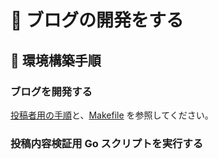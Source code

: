 # :wrench: ブログの開発をする
## :rocket: 環境構築手順
### ブログを開発する

[投稿者用の手順](/documents/posting.md)と、[Makefile](/Makefile) を参照してください。

### 投稿内容検証用 Go スクリプトを実行する
